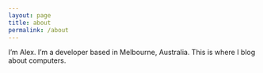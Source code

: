 ```yaml
---
layout: page
title: about 
permalink: /about
---
```


I’m Alex. I’m a developer based in Melbourne, Australia. This is where I blog about computers. 
